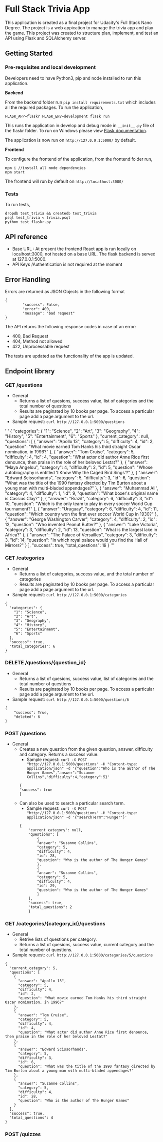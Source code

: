 # Full Stack Trivia App

This application is created as a final project for Udacity's Full Stack Nano Degree. The project is a web appication to manage the trivia app and play the game.
This project was created to structure plan, implement, and test an API using Flask and SQLAlchemy server.

## Getting Started

### Pre-requisites and local development

Developers need to have Python3, pip and node installed to run this application.

**Backend**

From the backend folder run `pip install requirements.txt` which includes all the required packages.
To run the application,

`FLASK_APP=flaskr FLASK_ENV=development flask run`

This runs the application in develop and debug mode in `__init__.py` file of the flaskr folder. To run on Windows please view [Flask documentation](https://flask.palletsprojects.com/en/1.1.x/installation/).

The application is now run on `http://127.0.0.1:5000/` by default.

**Frontend**

To configure the frontend of the application, from the frontend folder run,

```
npm i //install all node dependencies
npm start
```

The frontend will run by default on `http://localhost:3000/`

### Tests

To run tests,

```
dropdb test_trivia && createdb test_trivia
psql test_trivia < trivia.psql
python test_flaskr.py
```

## API reference

- Base URL : At present the frontend React app is run locally on localhost:3000, not hosted on a base URL. The flask backend is served at 127.0.0.1:5000.
- API Keys /Authentication is not required at the moment

## Error Handling

Errors are returned as JSON Objects in the following format

```
{
        "success": False,
        "error": 400,
        "message": "bad request"
}
```

The API returns the following response codes in case of an error:

- 400, Bad Request
- 404, Method not allowed
- 422, Unprocessable request

The tests are updated as the functionality of the app is updated.

## Endpoint library

### GET /questions

- General
  - Returns a list of quesions, success value, list of categories and the total number of questions
  - Results are paginated by 10 books per page. To access a particular page add a page argument to the url.
- Sample request: `curl http://127.0.0.1:5000/questions`

'''
{
"categories": {
"1": "Science",
"2": "Art",
"3": "Geography",
"4": "History",
"5": "Entertainment",
"6": "Sports"
},
"current_category": null,
"questions": [
{
"answer": "Apollo 13",
"category": 5,
"difficulty": 4,
"id": 2,
"question": "What movie earned Tom Hanks his third straight Oscar nomination, in 1996?"
},
{
"answer": "Tom Cruise",
"category": 5,
"difficulty": 4,
"id": 4,
"question": "What actor did author Anne Rice first denounce, then praise in the role of her beloved Lestat?"
},
{
"answer": "Maya Angelou",
"category": 4,
"difficulty": 2,
"id": 5,
"question": "Whose autobiography is entitled 'I Know Why the Caged Bird Sings'?"
},
{
"answer": "Edward Scissorhands",
"category": 5,
"difficulty": 3,
"id": 6,
"question": "What was the title of the 1990 fantasy directed by Tim Burton about a young man with multi-bladed appendages?"
},
{
"answer": "Muhammad Ali",
"category": 4,
"difficulty": 1,
"id": 9,
"question": "What boxer's original name is Cassius Clay?"
},
{
"answer": "Brazil",
"category": 6,
"difficulty": 3,
"id": 10,
"question": "Which is the only team to play in every soccer World Cup tournament?"
},
{
"answer": "Uruguay",
"category": 6,
"difficulty": 4,
"id": 11,
"question": "Which country won the first ever soccer World Cup in 1930?"
},
{
"answer": "George Washington Carver",
"category": 4,
"difficulty": 2,
"id": 12,
"question": "Who invented Peanut Butter?"
},
{
"answer": "Lake Victoria",
"category": 3,
"difficulty": 2,
"id": 13,
"question": "What is the largest lake in Africa?"
},
{
"answer": "The Palace of Versailles",
"category": 3,
"difficulty": 3,
"id": 14,
"question": "In which royal palace would you find the Hall of Mirrors?"
}
],
"success": true,
"total_questions": 19
}
'''

### GET /categories

- General
  - Returns a list of categories, success value, and the total number of categories
  - Results are paginated by 10 books per page. To access a particular page add a page argument to the url.
- Sample request: `curl http://127.0.0.1:5000/categories`

```
{
  "categories": {
    "1": "Science",
    "2": "Art",
    "3": "Geography",
    "4": "History",
    "5": "Entertainment",
    "6": "Sports"
  },
  "success": true,
  "total_categories": 6
}
```

### DELETE /questions/{question_id}

- General
  - Returns a list of quesions, success value, list of categories and the total number of questions
  - Results are paginated by 10 books per page. To access a particular page add a page argument to the url.
- Sample request: `curl http://127.0.0.1:5000/questions/6`

```
{
    "success": True,
    "deleted": 6
}
```

### POST /questions

- General
  - Creates a new question from the given question, answer, difficulty and category. Returns a success value.
    - Sample request: `curl -X POST "http://127.0.0.1:5000/questions" -H "Content-type: application/json" -d '{"question":"Who is the author of The Hunger Games","answer":"Suzanne Collins","difficulty":4,"category":5}'`
    ```
    {
    "success": true
    }
    ```
  - Can also be used to search a particular search term.
    - Sample request: `curl -X POST "http://127.0.0.1:5000/questions" -H "Content-type: application/json" -d '{"searchTerm":"Hunger"}'`
    ```
    {
        "current_category": null,
        "questions": [
            {
            "answer": "Suzanne Collins",
            "category": 5,
            "difficulty": 4,
            "id": 28,
            "question": "Who is the author of The Hunger Games"
            },
            {
            "answer": "Suzanne Collins",
            "category": 5,
            "difficulty": 4,
            "id": 29,
            "question": "Who is the author of The Hunger Games"
            }
        ],
        "success": true,
        "total_questions": 2
        }
    ```

### GET /categories/{category_id}/questions

- General
  - Retrive lists of questions per category.
  - Returns a list of quesions, success value, current category and the total number of questions.
- Sample request: `curl http://127.0.0.1:5000/categories/5/questions`

```
{
  "current_category": 5,
  "questions": [
    {
      "answer": "Apollo 13",
      "category": 5,
      "difficulty": 4,
      "id": 2,
      "question": "What movie earned Tom Hanks his third straight Oscar nomination, in 1996?"
    },
    {
      "answer": "Tom Cruise",
      "category": 5,
      "difficulty": 4,
      "id": 4,
      "question": "What actor did author Anne Rice first denounce, then praise in the role of her beloved Lestat?"
    },
    {
      "answer": "Edward Scissorhands",
      "category": 5,
      "difficulty": 3,
      "id": 6,
      "question": "What was the title of the 1990 fantasy directed by Tim Burton about a young man with multi-bladed appendages?"
    },
    {
      "answer": "Suzanne Collins",
      "category": 5,
      "difficulty": 4,
      "id": 28,
      "question": "Who is the author of The Hunger Games"
    }
  ],
  "success": true,
  "total_questions": 4
}
```

### POST /quizzes
